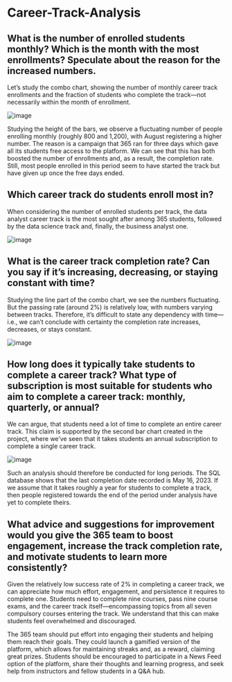 # Career-Track-Analysis
## What is the number of enrolled students monthly? Which is the month with the most enrollments? Speculate about the reason for the increased numbers.
 Let’s study the combo chart, showing the number of monthly career track enrollments and the fraction of students who complete the track—not necessarily within the month of enrollment.

![image](https://github.com/Kelechi-Okezie/Career-Track-Analysis/assets/141277019/c6275453-a260-4b84-a7af-1bfdfcdb749b)


Studying the height of the bars, we observe a fluctuating number of people enrolling monthly (roughly 800 and 1,200), with August registering a higher number. The reason is a campaign that 365 ran for three days which gave all its students free access to the platform. We can see that this has both boosted the number of enrollments and, as a result, the completion rate. Still, most people enrolled in this period seem to have started the track but have given up once the free days ended.

## Which career track do students enroll most in?
When considering the number of enrolled students per track, the data analyst career track is the most sought after among 365 students, followed by the data science track and, finally, the business analyst one.

![image](https://github.com/Kelechi-Okezie/Career-Track-Analysis/assets/141277019/8168ff2c-c8fe-49d2-bccb-48d5b9d7999b)


## What is the career track completion rate? Can you say if it’s increasing, decreasing, or staying constant with time?
Studying the line part of the combo chart, we see the numbers fluctuating. But the passing rate (around 2%) is relatively low, with numbers varying between tracks. Therefore, it’s difficult to state any dependency with time—i.e., we can’t conclude with certainty the completion rate increases, decreases, or stays constant.

![image](https://github.com/Kelechi-Okezie/Career-Track-Analysis/assets/141277019/f2a9c278-79e1-4842-8ffc-bfae8c2b69e3)


## How long does it typically take students to complete a career track? What type of subscription is most suitable for students who aim to complete a career track: monthly, quarterly, or annual?
We can argue, that students need a lot of time to complete an entire career track. This claim is supported by the second bar chart created in the project, where we’ve seen that it takes students an annual subscription to complete a single career track.

![image](https://github.com/Kelechi-Okezie/Career-Track-Analysis/assets/141277019/1fcc447c-3a30-4708-87b1-2e1d58739699)


Such an analysis should therefore be conducted for long periods. The SQL database shows that the last completion date recorded is May 16, 2023. If we assume that it takes roughly a year for students to complete a track, then people registered towards the end of the period under analysis have yet to complete theirs.

## What advice and suggestions for improvement would you give the 365 team to boost engagement, increase the track completion rate, and motivate students to learn more consistently? 
Given the relatively low success rate of 2% in completing a career track, we can appreciate how much effort, engagement, and persistence it requires to complete one. Students need to complete nine courses, pass nine course exams, and the career track itself—encompassing topics from all seven compulsory courses entering the track. We understand that this can make students feel overwhelmed and discouraged.

The 365 team should put effort into engaging their students and helping them reach their goals. They could launch a gamified version of the platform, which allows for maintaining streaks and, as a reward, claiming great prizes. Students should be encouraged to participate in a News Feed option of the platform, share their thoughts and learning progress, and seek help from instructors and fellow students in a Q&A hub.
